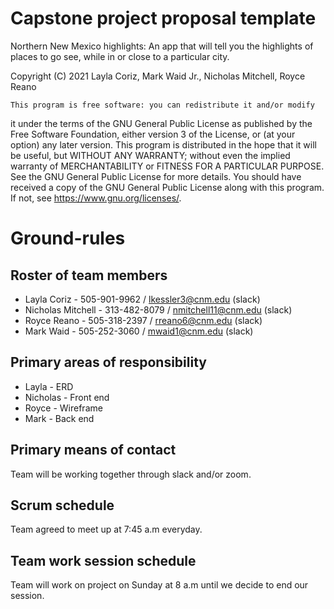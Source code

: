# Capstone project proposal template

Northern New Mexico highlights: An app that will tell you the highlights of places to go see,
while in or close to a particular city.

Copyright (C) 2021  Layla Coriz, Mark Waid Jr., Nicholas Mitchell, Royce Reano

    This program is free software: you can redistribute it and/or modify
it under the terms of the GNU General Public License as published by
the Free Software Foundation, either version 3 of the License, or
(at your option) any later version.
This program is distributed in the hope that it will be useful,
but WITHOUT ANY WARRANTY; without even the implied warranty of
MERCHANTABILITY or FITNESS FOR A PARTICULAR PURPOSE.  See the
GNU General Public License for more details.
You should have received a copy of the GNU General Public License
along with this program.  If not, see <https://www.gnu.org/licenses/>.

# Ground-rules

## Roster of team members
  * Layla Coriz - 505-901-9962 / lkessler3@cnm.edu (slack)
  * Nicholas Mitchell - 313-482-8079 / nmitchell11@cnm.edu (slack)
  * Royce Reano - 505-318-2397 / rreano6@cnm.edu (slack)
  * Mark Waid - 505-252-3060 / mwaid1@cnm.edu (slack)


## Primary areas of responsibility

* Layla - ERD
* Nicholas - Front end
* Royce - Wireframe
* Mark - Back end

## Primary means of contact

Team will be working together through slack and/or zoom.

## Scrum schedule

Team agreed to meet up at 7:45 a.m everyday.

## Team work session schedule

Team will work on project on Sunday at 8 a.m until we decide to end our session.
